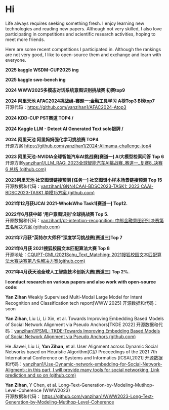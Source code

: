 # Hi

Life always requires seeking something fresh.
I enjoy learning new technologies and reading new papers.
Although not very skilled, I also love participating in competitions and scientific research activities, hoping to meet more friends.

Here are some recent competitions I participated in. Although the rankings are not very good, I like to open-source them and exchange and learn with everyone.

**2025 kaggle WSDM-CUP2025 ing** 

**2025 kaggle swe-bench ing**  

**2024 WWW2025多模态对话系统意图识别挑战赛 初赛top9**  

**2024 阿里天池 AFAC2024挑战组-赛题一:金融工具学习** **A榜Top3 B榜top7**  
开源代码：https://github.com/yanzihan1/AFAC2024-Atop3  

**2024 KDD-CUP PST赛道 TOP4 /**  

**2024 Kaggle LLM - Detect AI Generated Text solo银牌 /**  

**2024 阿里天池 阿里妈妈强化学习挑战赛  TOP4**  
开源方案 https://github.com/yanzihan1/2024-Alimama-challenge-top4  

**2023 阿里天池-NVIDIA全球智能汽车AI挑战赛[赛道一] AI大模型检索问答 Top 6**  
开源方案[yanzihan1/LLM_RAG: 2023全球智能汽车AI挑战赛_赛道一_复赛8_决赛6 总结 (github.com)](https://github.com/yanzihan1/LLM_RAG)  

**2023阿里天池 社交图谱链接预测 [任务一] 社交图谱小样本场景链接预测 Top 15**  
开源数据和代码：[yanzihan1/GNN4CAAI-BDSC2023-TASK1: 2023 CAAI-BDSC2023-TASK1 单模15方案 (github.com)](https://github.com/yanzihan1/GNN4CAAI-BDSC2023-TASK1)  

**2021年12月获IJCAI 2021-WhoIsWho Task1[赛道一] Top12.**  

**2022年6月获中邮 ‘用户意图识别’全球挑战赛 Top 5.**  
开原数据和代码：[yanzihan1/pt-intention-recognition: 中邮金融意图识别决赛第五名解决方案 (github.com)](https://github.com/yanzihan1/pt-intention-recognition)  

**2021年7月获“英特尔大师杯”深度学习挑战赛[赛道三]Top 7**   

**2021年6月获 2021搜狐校园文本匹配算法大赛 Top 8**      
开源地址：[CQUPT-GML/2021Sohu_Text_Matching: 2021搜狐校园文本匹配算法大赛决赛第八名解决方案(github.com)](https://github.com/CQUPT-GML/2021Sohu_Text_Matching)  

**2021年4月获天池全球人工智能技术创新大赛[赛道三] Top 2%.**  


**I conduct research on various papers and also work with open-source code:**    

**Yan Zihan** Weakly Supervised Multi-Modal Large Model for Intent Recognition and Classification tech report[WWW 2025]
开源数据和代码： soon 


**Yan Zihan**, Liu Li, Li Xin, et al. Towards Improving Embedding Based Models of Social Network Alignment via Pseudo Anchors[TKDE 2022]
开源数据和代码：[yanzihan1/PSML: TKDE-Towards Improving Embedding Based Models of Social Network Alignment via Pseudo Anchors (github.com)](https://github.com/yanzihan1/PSML)


He Jiawei, Liu Li, **Yan Zihan**, et al. User Alignment across Dynamic Social Networks based on Heuristic Algorithm[C]// Proceedings of the 2021 7th International Conference on Systems and Informatics [ICSAI,2021]
开源数据和代码：[yanzihan1/Use-Dynamic-network-embedding-for-Social-Network-Aligment-: in this part, I will provide many tools for social networking, Link prediction and so on (github.com)](https://github.com/yanzihan1/Use-Dynamic-network-embedding-for-Social-Network-Aligment-)

**Yan Zihan**, Y Chen, et al. Long-Text-Generation-by-Modeling-Mutihop-Level-Coherence (WWW2023)  
开源数据和代码： https://github.com/yanzihan1/WWW2023-Long-Text-Generation-by-Modeling-Mutihop-Level-Coherence

